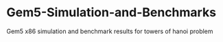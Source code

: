 # Gem5-Simulation-and-Benchmarks
Gem5 x86 simulation and benchmark results for towers of hanoi problem
